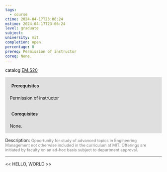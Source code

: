 ```yaml
---
tags:
  - course
ctime: 2024-04-17T23:06:24
mstime: 2024-04-17T23:06:24
level: graduate
subject: 
university: mit
completion: open
percentage: 0
prereq: Permission of instructor
coreq: None.
---
```


catalog [EM.S20](http://student.mit.edu/catalog/mEMa.html#EM.S20)

<span style="display: block; padding: 15px; background-color: rgb(100, 100, 100, 0.2);"><font id="m_prereq3913_0" style="display: block; font-family: Arial, sans-serif; font-weight: bold; padding: 5px">Prerequisites</font><br><span id="prereq3913_0">Permission of instructor</span></span>
<span style="display: block; padding: 15px; background-color: rgb(100, 100, 100, 0.2);"><font id="m_coreq3913_0" style="display: block; font-family: Arial, sans-serif; font-weight: bold; padding: 5px">Corequisites</font><br><span id="coreq3913_0">None.</span></span>

<font style="">Description:</font>
<font style="color: grey; font-size: 0.8rem;">Opportunity for study of advanced topics in Engineering Management not otherwise included in the curriculum at MIT. Offerings are initiated by faculty on an ad-hoc basis subject to department approval.</font>



---

<< HELLO, WORLD >>
